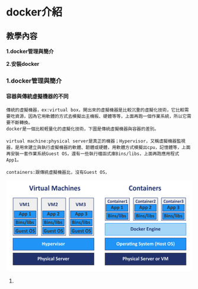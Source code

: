 # docker介紹

## 教學內容

**1.docker管理與簡介**

**2.安裝docker**

### 1.docker管理與簡介

#### 容器與傳統虛擬機器的不同

    傳統的虛擬機器，ex:virtual box，開出來的虛擬機器是比較沉重的虛擬化技術，它比較需要吃資源，因為它用軟體的方式去模擬出主機板、硬體等等，上面再跑一個作業系統，所以它需要不斷轉換。
    docker是一個比較輕量化的虛擬化技術，下圖是傳統虛擬機器與容器的差別。
   
    virtual machine:physical server是真正的機器；Hypervisor，又稱虛擬機器監視器，是用來建立與執行虛擬機器的軟體、韌體或硬體，用軟體方式模擬出cpu，記憶體等，上面再安裝一套作業系統Guest OS，還有一些執行檔函式庫Bins/libs，上面再跑應用程式App1。
    
    containers:跟傳統虛擬機器比，沒有Guest OS，
    
    
   ![image](https://github.com/fairy042026/docker/blob/master/0915%20picture/Docker-containers-are-not-lightweight-virtual-machines.png)

1. 

